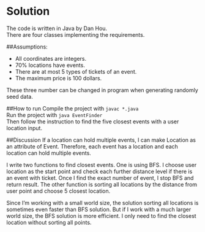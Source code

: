 # Solution
The code is written in Java by Dan Hou.</br>
There are four classes implementing the requirements. 

##Assumptions:
* All coordinates are integers.
* 70% locations have events. 
* There are at most 5 types of tickets of an event.
* The maximum price is 100 dollars.

These three number can be changed in program when generating randomly seed data.

##How to run
Compile the project with `javac *.java`<br/>
Run the project with `java EventFinder` <br/>
Then follow the instruction to find the five closest events with a user location input.

##Discussion
If a location can hold multiple events, I can make Location as an attribute of Event. Therefore, each event has a location and each location can hold multiple events.

I write two functions to find closest events. One is using BFS. I choose user location as the start point and check each further distance level if there is an event with ticket. Once I find the exact number of event, I stop BFS and return result. The other function is sorting all locations by the distance from user point and choose 5 closest location. 

Since I’m working with a small world size, the solution sorting all locations is sometimes even faster than BFS solution. But if I work with a much larger world size, the BFS solution is more efficient. I only need to find the closest location without sorting all points.